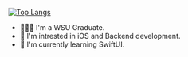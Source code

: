 [![Top Langs](https://github-readme-stats-git-masterrstaa-rickstaa.vercel.app/api/top-langs/?username=vladgershun&theme=gruvbox&card_width=1000&layout=compact&height=500)](https://github.com/anuraghazra/github-readme-stats)

- 👨🏻‍💻 I'm a WSU Graduate.
- 👀 I'm intrested in iOS and Backend development.
- 🌱 I'm currently learning SwiftUI.
